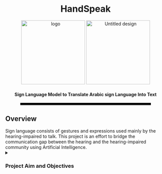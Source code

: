 <h1 align="center">HandSpeak</h1>
<div align="center">
  <img src="https://github.com/user-attachments/assets/da210bca-cbf0-4a2b-83dd-32cd73147f4d" alt="logo" width="200">
  <img src="https://github.com/user-attachments/assets/04911c8b-8202-4d12-82ac-5832100537ce" alt="Untitled design" width="200">
</div>
<h4 align="center">Sign Language Model to Translate Arabic sign Language Into Text</h4>
<div align="center">
  <hr style="border: 3px solid black; width: 80%;">
</div>
<h2 align="left">Overview</h2>
Sign language consists of gestures and expressions used mainly by the hearing-impaired to talk. This project is an effort to bridge the communication gap between the hearing and the hearing-impaired community using Artificial Intelligence.
<details>
  <summary><h3 align="left">Project Aim and Objectives</h3></summary>
  The main aim of HandSpeak is to develop an artificial intelligence model to bridge the communication gap between Arabic spoken language and Arabic sign language by translating sign language gestures into text in real-time.
  
  I. Understand how sign language works, and study existing solutions and algorithms related to this project.
  II. Collect and prepare a reliable dataset of sign language gestures. Then, preprocess the data to ensure it is ready for training the model.
  III. Choose and train a machine learning model to ensure accurate and consistent predictions.
  IV. Evaluate the system by testing its accuracy, usability, and real-world performance to ensure it meets user needs and expectations.
  V. Document the entire development process, including design, implementation, and testing, to provide a clear and organized reference for future improvements and similar projects.
</details>

